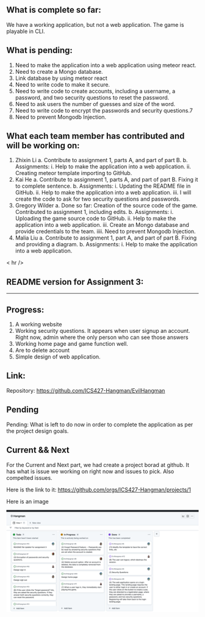 ## What is complete so far:

We have a working application, but not a web application. The game is playable in CLI. 

## What is pending:
 1. Need to make the application into a web application using meteor react.
 2. Need to create a Mongo database.
 3. Link database by using meteor react
 4. Need to write code to make it secure. 
 5. Need to write code to create accounts, including a username, a password, and two security questions to reset the password.
 6. Need to ask users the number of guesses and size of the word.
 7. Need to write code to encrypt the passwords and security questions.7
 8. Need to prevent Mongodb Injection.

## What each team member has contributed and will be working on:
1. Zhixin Li
 a. Contribute to assignment 1, parts A, and part of part B.
 b. Assignments:
  i. Help to make the application into a web application. 
  ii. Creating meteor template importing to GitHub. 
2. Kai He
 a. Contribute to assignment 1, parts A, and part of part B. Fixing it to complete sentence. 
 b. Assignments:
  i. Updating the README file in GitHub. 
  ii. Help to make the application into a web application. 
  iii. I will create the code to ask for two security questions and passwords. 
3. Gregory Wilder
 a. Done so far: Creation of the source code of the game. Contributed to assignment 1, including edits. 
 b. Assignments: 
  i. Uploading the game source code to GitHub. 
  ii. Help to make the application into a web application. 
  iii. Create an Mongo database and provide credentials to the team.
  iiii. Need to prevent Mongodb Injection.
4. Malia Liu
 a. Contribute to assignment 1, part A, and part of part B. Fixing and providing a diagram. 
 b. Assignments: 
  i. Help to make the application into a web application.

< hr />
## README version for Assignment 3:
<hr />

## Progress:

1. A working website
2. Working security questions. It appears when user signup an account. Right now, admin where the only person who can see those answers
3. Working home page and game function well. 
4. Are to delete account 
5. Simple design of web application. 

## Link:

Repository: https://github.com/ICS427-Hangman/EvilHangman

## Pending

Pending: What is left to do now in order to complete the application as per the project design goals.

## Current && Next
For the Current and Next part, we had create a project borad at github. It has what is issue we working on right now and issues to pick. Also compelted issues.

Here is the link to it: https://github.com/orgs/ICS427-Hangman/projects/1

Here is an image

<img src="doc/Screenshot 2023-03-25 at 6.54.55 PM.png">

